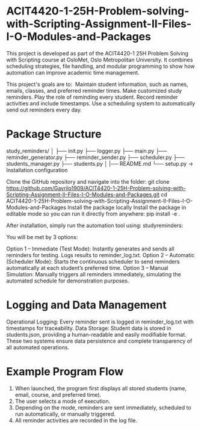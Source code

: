 # ACIT4420-1-25H-Problem-solving-with-Scripting-Assignment-II-Files-I-O-Modules-and-Packages

This project is developed as part of the ACIT4420-1 25H Problem Solving with Scripting course at OsloMet, Oslo Metropolitan University. It combines scheduling strategies, file handling, and modular programming to show how automation can improve academic time management.

This project's goals are to: 
Maintain student information, such as names, emails, classes, and preferred reminder times.
Make customized study reminders.
Play the role of reminding every student.
Record reminder activities and include timestamps.
Use a scheduling system to automatically send out reminders every day.

# Package Structure
study_reminders/
│
├── init.py
├── logger.py
├── main.py
├── reminder_generator.py
├── reminder_sender.py
├── scheduler.py
├── students_manager.py
├── students.py
│
|── README.md
└── setup.py → Installation configuration

Clone the GitHub repository and navigate into the folder:
git clone https://github.com/Gavrilo1909/ACIT4420-1-25H-Problem-solving-with-Scripting-Assignment-II-Files-I-O-Modules-and-Packages.git
cd ACIT4420-1-25H-Problem-solving-with-Scripting-Assignment-II-Files-I-O-Modules-and-Packages
Install the package locally
Install the package in editable mode so you can run it directly from anywhere:
pip install -e .

After installation, simply run the automation tool using:
studyreminders:

You will be met by 3 options:

Option 1 – Immediate (Test Mode): Instantly generates and sends all reminders for testing. Logs results to reminder_log.txt.
Option 2 – Automatic (Scheduler Mode): Starts the continuous scheduler to send reminders automatically at each student’s preferred time.
Option 3 – Manual Simulation: Manually triggers all reminders immediately, simulating the automated schedule for demonstration purposes.

# Logging and Data Management
Operational Logging: Every reminder sent is logged in reminder_log.txt with timestamps for traceability.
Data Storage: Student data is stored in students.json, providing a human-readable and easily modifiable format.
These two systems ensure data persistence and complete transparency of all automated operations.

# Example Program Flow
1. When launched, the program first displays all stored students (name, email, course, and preferred time).
2. The user selects a mode of execution.
3. Depending on the mode, reminders are sent immediately, scheduled to run automatically, or manually triggered.
4. All reminder activities are recorded in the log file.



